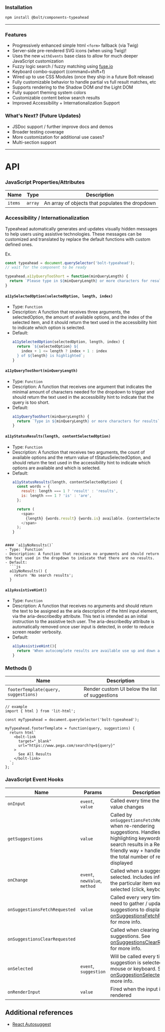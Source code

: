 ### Installation
```sh
npm install @bolt/components-typeahead
```

<hr>

### Features
- Progressively enhanced simple html `<form>` fallback (via Twig)
- Server-side pre-rendered SVG icons (when using Twig)!
- Uses the new `withEvents` base class to allow for much deeper JavaScript customization
- Fuzzy logic search / fuzzy matching using [fuse.io](https://fusejs.io/)
- Keyboard combo-support (command+shift+f)
- Wired up to use CSS Modules (once they ship in a future Bolt release)
- Fully customizable behavior to handle partial vs full result matches, etc 
- Supports rendering to the Shadow DOM _and_ the Light DOM
- Fully support theming system colors
- Customizable content below search results
- Improved Accessibility + Internationalization Support

### What's Next? (Future Updates)
- JSDoc support / further improve docs and demos
- Broader testing coverage
- More customization for additional use cases?
- Multi-section support

<hr>

# API

### JavaScript Properties/Attributes

| Name              | Type                | Description
| ----------------- | ------------------- |------------
| `items`           | `array`             | An array of objects that populates the dropdown


### Accessibility / Internationalization
Typeahead automatically generates and updates visually hidden messages to help users using assistive technologies. These messages can be customized and translated by replace the default functions with custom defined ones.

Ex. 

```js
const typeahead = document.querySelector('bolt-typeahead');
// wait for the component to be ready

typeahead.a11yQueryTooShort = function(minQueryLength) {
  return `Please type in ${minQueryLength} or more characters for results`;
}
```

#### `a11ySelectedOption(selectedOption, length, index)`
- Type: `Function`
- Description: A function that receives three arguments, the selectedOption, the amount of available options, and the index of the selected item, and it should return the text used in the accessibility hint to indicate which option is selected.
- Default:
  ```js
  a11ySelectedOption(selectedOption, length, index) {
    return `${selectedOption} ${
      index + 1 <= length ? index + 1 : index
    } of ${length} is highlighted`;
  }
  ```

#### `a11yQueryTooShort(minQueryLength)`
- Type: `Function`
- Description: A function that receives one argument that indicates the minimal amount of characters needed for the dropdown to trigger and should return the text used in the accessibility hint to indicate that the query is too short.
- Default:
  ```js
  a11yQueryTooShort(minQueryLength) {
    return `Type in ${minQueryLength} or more characters for results`;
  }
  ```

#### `a11yStatusResults(length, contentSelectedOption)`
- Type: `Function`
- Description: A function that receives two arguments, the count of available options and the return value of tStatusSelectedOption, and should return the text used in the accessibility hint to indicate which options are available and which is selected.
- Default:
  ```js
  a11yStatusResults(length, contentSelectedOption) {
    const words = {
      result: length === 1 ? 'result' : 'results',
      is: length === 1 ? 'is' : 'are',
    };

    return (
      <span>
        {length} {words.result} {words.is} available. {contentSelectedOption}
      </span>
    );
  }
```

#### `a11yNoResults()`
- Type: `Function`
- Description: A function that receives no arguments and should return the text used in the dropdown to indicate that there are no results.
- Default:
  ```js
  a11yNoResults() {
    return 'No search results';
  }
  ```

#### `a11yAssistiveHint()`
- Type: `Function`
- Description: A function that receives no arguments and should return the text to be assigned as the aria description of the html input element, via the aria-describedby attribute. This text is intended as an initial instruction to the assistive tech user. The aria-describedby attribute is automatically removed once user input is detected, in order to reduce screen reader verbosity.
- Default:
  ```js
  a11yAssistiveHint(){
    return 'When autocomplete results are available use up and down arrows to review and enter to select.  Touch device users, explore by touch or with swipe gestures.';
  }
  ```


### Methods ()
| Name     | Description
| -------- | -------------
|`footerTemplate(query, suggestions)` | Render custom UI below the list of suggestions


```
// example
import { html } from 'lit-html';

const myTypeahead = document.querySelector('bolt-typeahead');

myTypeahead.footerTemplate = function(query, suggestions) {
  return html`
    <bolt-link
      target="_blank"
      url="https://www.pega.com/search?q=${query}"
    >
      See All Results
    </bolt-link>
  `;
};
```


### JavaScript Event Hooks

| Name                           | Params                | Description
| ------------------------------ | --------------------- | -----------
| `onInput`                      | `event`, <br> `value`  | Called every time the input value changes
| `getSuggestions`               | `value`               | Called by `onSuggestionsFetchRequested` when re-rendering suggestions. Handles highlighting keywords in the search results in a React-friendly way + handles limiting the total number of results displayed
| `onChange`                     | `event`, <br> `newValue`, `method` | Called when a suggestion is selected. Includes info on how the particular item was selected (click, keyboard, etc)
| `onSuggestionsFetchRequested`  | `value`                  | Called every very time you need to gather / update suggestions to display. See [onSuggestionsFetchRequested](https://github.com/moroshko/react-autosuggest#onsuggestionsfetchrequested-required) for more info.
| `onSuggestionsClearRequested`  |                        | Called when clearing suggestions. See [onSuggestionsClearRequested](https://github.com/moroshko/react-autosuggest#onsuggestionsclearrequested-required-unless-alwaysrendersuggestionstrue) for more info.
| `onSelected`                   | `event`, <br> `suggestion` | Will be called every time suggestion is selected via mouse or keyboard. See [onSuggestionSelected](https://github.com/moroshko/react-autosuggest#onsuggestionsfetchrequested-required) for more info.
| `onRenderInput`                | `value`                  | Fired when the input is being rendered

## Additional references
- [React Autosuggest](http://react-autosuggest.js.org/)